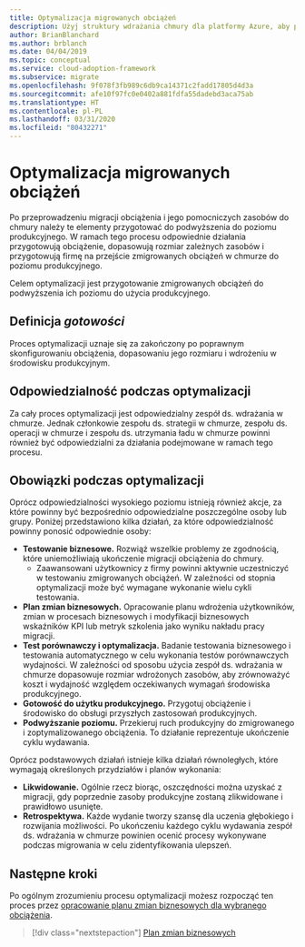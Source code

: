 ```yaml
---
title: Optymalizacja migrowanych obciążeń
description: Użyj struktury wdrażania chmury dla platformy Azure, aby przygotować zmigrowane obciążenie i elementy zawartości do podwyższenia do poziomu produkcyjnego.
author: BrianBlanchard
ms.author: brblanch
ms.date: 04/04/2019
ms.topic: conceptual
ms.service: cloud-adoption-framework
ms.subservice: migrate
ms.openlocfilehash: 9f078f3fb989c6db9ca14371c2fadd17805d4d3a
ms.sourcegitcommit: afe10f97fc0e0402a881fdfa55dadebd3aca75ab
ms.translationtype: HT
ms.contentlocale: pl-PL
ms.lasthandoff: 03/31/2020
ms.locfileid: "80432271"
---
```

# <a name="optimize-migrated-workloads"></a>Optymalizacja migrowanych obciążeń

Po przeprowadzeniu migracji obciążenia i jego pomocniczych zasobów do chmury należy te elementy przygotować do podwyższenia do poziomu produkcyjnego. W ramach tego procesu odpowiednie działania przygotowują obciążenie, dopasowują rozmiar zależnych zasobów i przygotowują firmę na przejście zmigrowanych obciążeń w chmurze do poziomu produkcyjnego.

Celem optymalizacji jest przygotowanie zmigrowanych obciążeń do podwyższenia ich poziomu do użycia produkcyjnego.

## <a name="definition-of-done"></a>Definicja *gotowości*

Proces optymalizacji uznaje się za zakończony po poprawnym skonfigurowaniu obciążenia, dopasowaniu jego rozmiaru i wdrożeniu w środowisku produkcyjnym.

## <a name="accountability-during-optimization"></a>Odpowiedzialność podczas optymalizacji

Za cały proces optymalizacji jest odpowiedzialny zespół ds. wdrażania w chmurze. Jednak członkowie zespołu ds. strategii w chmurze, zespołu ds. operacji w chmurze i zespołu ds. utrzymania ładu w chmurze powinni również być odpowiedzialni za działania podejmowane w ramach tego procesu.

## <a name="responsibilities-during-optimization"></a>Obowiązki podczas optymalizacji

Oprócz odpowiedzialności wysokiego poziomu istnieją również akcje, za które powinny być bezpośrednio odpowiedzialne poszczególne osoby lub grupy. Poniżej przedstawiono kilka działań, za które odpowiedzialność powinny ponosić odpowiednie osoby:

- **Testowanie biznesowe.** Rozwiąż wszelkie problemy ze zgodnością, które uniemożliwiają ukończenie migracji obciążenia do chmury.
  - Zaawansowani użytkownicy z firmy powinni aktywnie uczestniczyć w testowaniu zmigrowanych obciążeń. W zależności od stopnia optymalizacji może być wymagane wykonanie wielu cykli testowania.
- **Plan zmian biznesowych.** Opracowanie planu wdrożenia użytkowników, zmian w procesach biznesowych i modyfikacji biznesowych wskaźników KPI lub metryk szkolenia jako wyniku nakładu pracy migracji.
- **Test porównawczy i optymalizacja.** Badanie testowania biznesowego i testowania automatycznego w celu wykonania testów porównawczych wydajności. W zależności od sposobu użycia zespół ds. wdrażania w chmurze dopasowuje rozmiar wdrożonych zasobów, aby zrównoważyć koszt i wydajność względem oczekiwanych wymagań środowiska produkcyjnego.
- **Gotowość do użytku produkcyjnego.** Przygotuj obciążenie i środowisko do obsługi przyszłych zastosowań produkcyjnych.
- **Podwyższanie poziomu.** Przekieruj ruch produkcyjny do zmigrowanego i zoptymalizowanego obciążenia. To działanie reprezentuje ukończenie cyklu wydawania.

Oprócz podstawowych działań istnieje kilka działań równoległych, które wymagają określonych przydziałów i planów wykonania:

- **Likwidowanie.** Ogólnie rzecz biorąc, oszczędności można uzyskać z migracji, gdy poprzednie zasoby produkcyjne zostaną zlikwidowane i prawidłowo usunięte.
- **Retrospektywa.** Każde wydanie tworzy szansę dla uczenia głębokiego i rozwijania możliwości. Po ukończeniu każdego cyklu wydawania zespół ds. wdrażania w chmurze powinien ocenić procesy wykonywane podczas migrowania w celu zidentyfikowania ulepszeń.

## <a name="next-steps"></a>Następne kroki

Po ogólnym zrozumieniu procesu optymalizacji możesz rozpocząć ten proces przez [opracowanie planu zmian biznesowych dla wybranego obciążenia](./business-change-plan.md).

> [!div class="nextstepaction"]
> [Plan zmian biznesowych](./business-change-plan.md)
